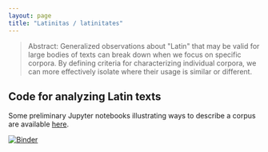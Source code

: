 ```yaml
---
layout: page
title: "Latinitas / latinitates"
---
```



>  Abstract: Generalized observations about "Latin" that may be valid for large bodies of texts can break down when we focus on specific corpora.  By defining criteria for characterizing individual corpora, we can more effectively isolate where their usage is similar or different.


## Code for analyzing Latin texts

Some preliminary Jupyter notebooks illustrating ways to describe a corpus are available [here](https://mybinder.org/v2/gh/neelsmith/hctexts-ipynb/master).


[![Binder](https://mybinder.org/badge_logo.svg)](https://mybinder.org/v2/gh/neelsmith/hctexts-ipynb/master)
